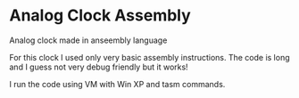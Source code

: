 # Analog Clock Assembly
Analog clock made in anseembly language

For this clock I used only very basic assembly instructions. The code is long and I guess not very debug friendly but it works!

I run the code using VM with Win XP and tasm commands.
